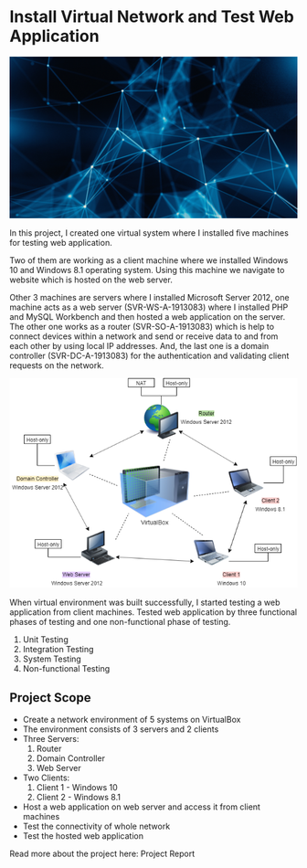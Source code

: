 # Install Virtual Network and Test Web Application
![header](Photos/Piran_Technologies_Networking_Outsourced_IT_ServicesCornwall_2017_2023.jpg)

In this project, I created one virtual system where I installed five machines for testing web application.

Two of them are working as a client machine where we installed Windows 10 and Windows 8.1 operating system. Using this machine we navigate to website which is hosted on the web server.

Other 3 machines are servers where I installed Microsoft Server 2012, one machine acts as a web server (SVR-WS-A-1913083) where I installed PHP and MySQL Workbench and then hosted a web application on the server. The other one works as a router (SVR-SO-A-1913083) which is help to connect devices within a network and send or receive data to and from each other by using local IP addresses. And, the last one is a domain controller (SVR-DC-A-1913083) for the authentication and validating client requests on the network.

![NetworkDiagram](Photos/Network%20diagram%202.png)

When virtual environment was built successfully, I started testing a web application from client machines. Tested web application by three functional phases of testing and one non-functional phase of testing.
1.	Unit Testing
2.	Integration Testing
3.	System Testing
4.	Non-functional Testing

## Project Scope
- Create a network environment of 5 systems on VirtualBox
- The environment consists of 3 servers and 2 clients
- Three Servers:
  1. Router
  2. Domain Controller
  3. Web Server
- Two Clients:
  1. Client 1 - Windows 10
  2. Client 2 - Windows 8.1
- Host a web application on web server and access it from client machines
- Test the connectivity of whole network
- Test the hosted web application

Read more about the project here: Project Report
